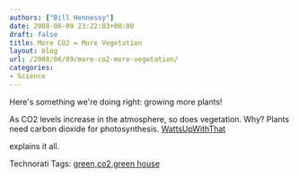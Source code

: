 ```yaml
---
authors: ["Bill Hennessy"]
date: 2008-06-09 23:22:03+00:00
draft: false
title: More CO2 = More Vegetation
layout: blog
url: /2008/06/09/more-co2-more-vegetation/
categories:
- Science
---
```


Here's something we're doing right: growing more plants!

As CO2 levels increase in the atmosphere, so does vegetation. Why? Plants need carbon dioxide for photosynthesis. [WattsUpWithThat](https://wattsupwiththat.wordpress.com/2008/06/08/surprise-earths-biosphere-is-booming-co2-the-cause/)

explains it all.

Technorati Tags: [green](https://technorati.com/tags/green),[co2](https://technorati.com/tags/co2),[green house](https://technorati.com/tags/green%20house)
